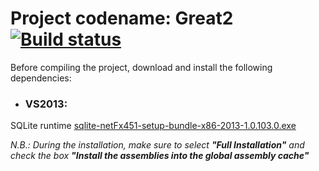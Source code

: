# Project codename: Great2 [![Build status](https://ci.appveyor.com/api/projects/status/5nctvo1b8u8lbdav?svg=true)](https://ci.appveyor.com/project/bacca87/great2)

Before compiling the project, download and install the following dependencies:

- ### VS2013:
SQLite runtime [sqlite-netFx451-setup-bundle-x86-2013-1.0.103.0.exe](http://system.data.sqlite.org/downloads/1.0.103.0/sqlite-netFx451-setup-bundle-x86-2013-1.0.103.0.exe)

_N.B.: During the installation, make sure to select  **"Full Installation"** and check the box **"Install the assemblies into the global assembly cache"**_
